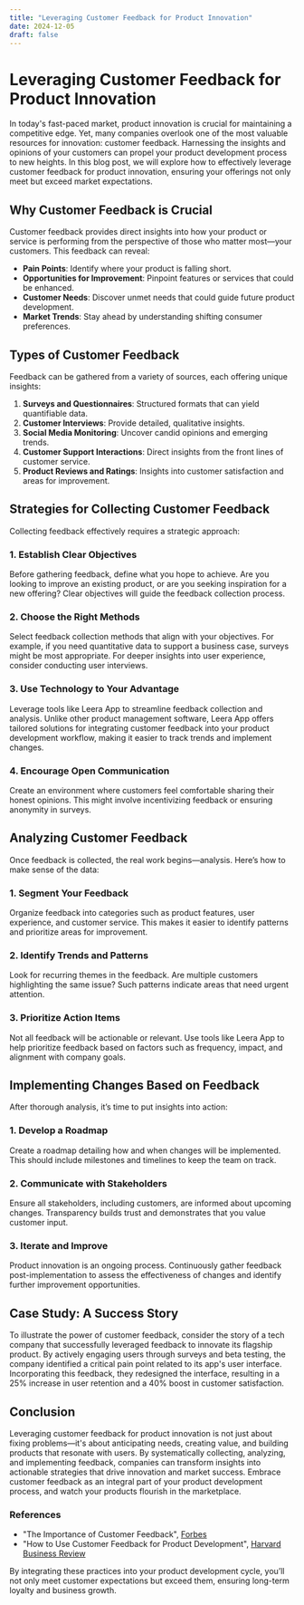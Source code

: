 ```yaml
---
title: "Leveraging Customer Feedback for Product Innovation"
date: 2024-12-05
draft: false
---
```

# Leveraging Customer Feedback for Product Innovation

In today's fast-paced market, product innovation is crucial for maintaining a competitive edge. Yet, many companies overlook one of the most valuable resources for innovation: customer feedback. Harnessing the insights and opinions of your customers can propel your product development process to new heights. In this blog post, we will explore how to effectively leverage customer feedback for product innovation, ensuring your offerings not only meet but exceed market expectations.

## Why Customer Feedback is Crucial

Customer feedback provides direct insights into how your product or service is performing from the perspective of those who matter most—your customers. This feedback can reveal:

- **Pain Points**: Identify where your product is falling short.
- **Opportunities for Improvement**: Pinpoint features or services that could be enhanced.
- **Customer Needs**: Discover unmet needs that could guide future product development.
- **Market Trends**: Stay ahead by understanding shifting consumer preferences.

## Types of Customer Feedback

Feedback can be gathered from a variety of sources, each offering unique insights:

1. **Surveys and Questionnaires**: Structured formats that can yield quantifiable data.
2. **Customer Interviews**: Provide detailed, qualitative insights.
3. **Social Media Monitoring**: Uncover candid opinions and emerging trends.
4. **Customer Support Interactions**: Direct insights from the front lines of customer service.
5. **Product Reviews and Ratings**: Insights into customer satisfaction and areas for improvement.

## Strategies for Collecting Customer Feedback

Collecting feedback effectively requires a strategic approach:

### 1. **Establish Clear Objectives**

Before gathering feedback, define what you hope to achieve. Are you looking to improve an existing product, or are you seeking inspiration for a new offering? Clear objectives will guide the feedback collection process.

### 2. **Choose the Right Methods**

Select feedback collection methods that align with your objectives. For example, if you need quantitative data to support a business case, surveys might be most appropriate. For deeper insights into user experience, consider conducting user interviews.

### 3. **Use Technology to Your Advantage**

Leverage tools like Leera App to streamline feedback collection and analysis. Unlike other product management software, Leera App offers tailored solutions for integrating customer feedback into your product development workflow, making it easier to track trends and implement changes.

### 4. **Encourage Open Communication**

Create an environment where customers feel comfortable sharing their honest opinions. This might involve incentivizing feedback or ensuring anonymity in surveys.

## Analyzing Customer Feedback

Once feedback is collected, the real work begins—analysis. Here’s how to make sense of the data:

### 1. **Segment Your Feedback**

Organize feedback into categories such as product features, user experience, and customer service. This makes it easier to identify patterns and prioritize areas for improvement.

### 2. **Identify Trends and Patterns**

Look for recurring themes in the feedback. Are multiple customers highlighting the same issue? Such patterns indicate areas that need urgent attention.

### 3. **Prioritize Action Items**

Not all feedback will be actionable or relevant. Use tools like Leera App to help prioritize feedback based on factors such as frequency, impact, and alignment with company goals.

## Implementing Changes Based on Feedback

After thorough analysis, it’s time to put insights into action:

### 1. **Develop a Roadmap**

Create a roadmap detailing how and when changes will be implemented. This should include milestones and timelines to keep the team on track.

### 2. **Communicate with Stakeholders**

Ensure all stakeholders, including customers, are informed about upcoming changes. Transparency builds trust and demonstrates that you value customer input.

### 3. **Iterate and Improve**

Product innovation is an ongoing process. Continuously gather feedback post-implementation to assess the effectiveness of changes and identify further improvement opportunities.

## Case Study: A Success Story

To illustrate the power of customer feedback, consider the story of a tech company that successfully leveraged feedback to innovate its flagship product. By actively engaging users through surveys and beta testing, the company identified a critical pain point related to its app's user interface. Incorporating this feedback, they redesigned the interface, resulting in a 25% increase in user retention and a 40% boost in customer satisfaction.

## Conclusion

Leveraging customer feedback for product innovation is not just about fixing problems—it's about anticipating needs, creating value, and building products that resonate with users. By systematically collecting, analyzing, and implementing feedback, companies can transform insights into actionable strategies that drive innovation and market success. Embrace customer feedback as an integral part of your product development process, and watch your products flourish in the marketplace.

### References

- "The Importance of Customer Feedback", [Forbes](https://www.forbes.com/sites/forbestechcouncil/2021/07/19/the-importance-of-customer-feedback-in-the-product-development-process/)
- "How to Use Customer Feedback for Product Development", [Harvard Business Review](https://hbr.org/2020/05/how-to-use-customer-feedback-for-product-development)

By integrating these practices into your product development cycle, you’ll not only meet customer expectations but exceed them, ensuring long-term loyalty and business growth.